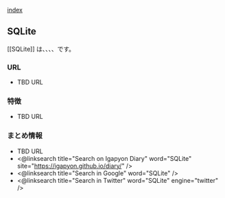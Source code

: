 [index](https://igapyon.github.io/diary/keyword/index.html)

## SQLite

[[SQLite]] は、、、、です。

### URL

* TBD URL

### 特徴

* TBD URL

### まとめ情報

* TBD URL
* <@linksearch title="Search on Igapyon Diary" word="SQLite" site="https://igapyon.github.io/diary/" />
* <@linksearch title="Search in Google" word="SQLite" />
* <@linksearch title="Search in Twitter" word="SQLite" engine="twitter" />

